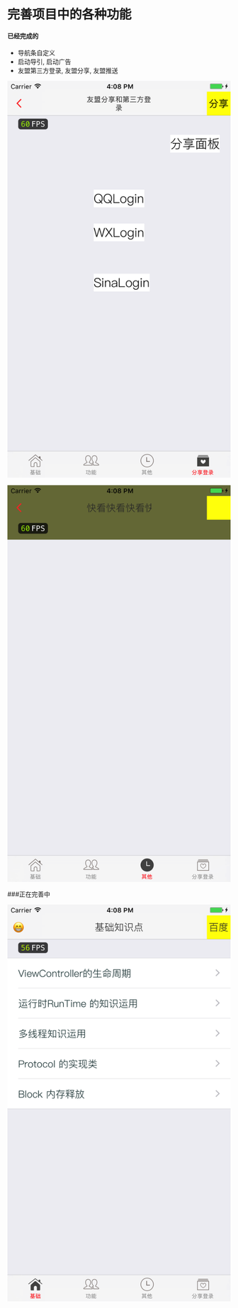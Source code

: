 # 完善项目中的各种功能

#### 已经完成的

- 导航条自定义
- 启动导引, 启动广告
- 友盟第三方登录, 友盟分享, 友盟推送

![](./images/home4.png)

![](./images/home3.png)


###正在完善中

![](./images/home1.png)
